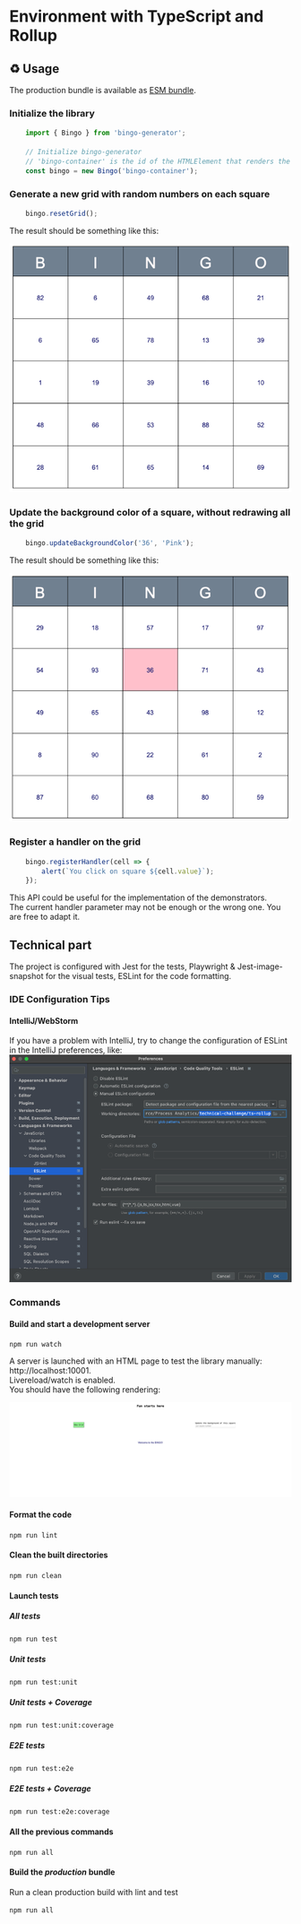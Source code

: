 # Environment with TypeScript and Rollup

## ♻️ Usage

The production bundle is available as [ESM bundle](./dist/bingo-generator.esm.js).

### Initialize the library
```javascript
    import { Bingo } from 'bingo-generator';
    
    // Initialize bingo-generator
    // 'bingo-container' is the id of the HTMLElement that renders the Bingo
    const bingo = new Bingo('bingo-container');
```

### Generate a new grid with random numbers on each square
```javascript
    bingo.resetGrid();
```
The result should be something like this:
  <p align="center">
    <img title="Grid" src="../../images/grid.png">
  </p>

### Update the background color of a square, without redrawing all the grid
```javascript
    bingo.updateBackgroundColor('36', 'Pink');
```
The result should be something like this:
  <p align="center">
    <img title="Grid" src="../../images/background-color.png">
  </p>

### Register a handler on the grid
```javascript
    bingo.registerHandler(cell => {
        alert(`You click on square ${cell.value}`);
    });
```

This API could be useful for the implementation of the demonstrators. \
The current handler parameter may not be enough or the wrong one. You are free to adapt it.

## Technical part

The project is configured with Jest for the tests, Playwright & Jest-image-snapshot for the visual tests, ESLint for the code formatting.

### IDE Configuration Tips

#### IntelliJ/WebStorm
If you have a problem with IntelliJ, try to change the configuration of ESLint in the IntelliJ preferences, like:
![eslint-config.png](../../images/ts-rollup-eslint-config.png)


### Commands

#### Build and start a development server
`npm run watch`

A server is launched with an HTML page to test the library manually: http://localhost:10001. \
Livereload/watch is enabled. \
You should have the following rendering:

![Grid](../../images/start_library_rendering.png)

#### Format the code
`npm run lint`

#### Clean the built directories
`npm run clean`

#### Launch tests
##### All tests
`npm run test`

##### Unit tests
`npm run test:unit`

##### Unit tests + Coverage
`npm run test:unit:coverage`

##### E2E tests
`npm run test:e2e`

##### E2E tests + Coverage
`npm run test:e2e:coverage`

#### All the previous commands
`npm run all`

#### Build the _production_ bundle
Run a clean production build with lint and test

`npm run all`

